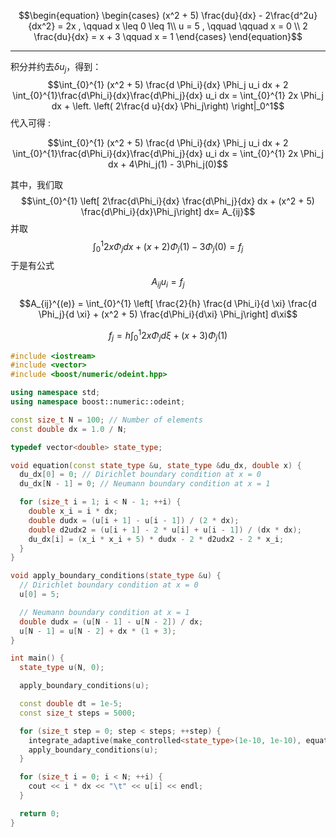 $$\begin{equation}
\begin{cases}
(x^2 + 5) \frac{du}{dx} - 2\frac{d^2u}{dx^2} = 2x  , \qquad x \leq 0 \leq 1\\
u = 5 , \qquad \qquad  x = 0 \\
2 \frac{du}{dx}  = x + 3 \qquad x = 1
\end{cases}
\end{equation}$$

---
积分并约去$\delta u_j$，得到：
$$\int_{0}^{1} (x^2 + 5) \frac{d \Phi_i}{dx} \Phi_j u_i dx + 2 \int_{0}^{1}\frac{d\Phi_i}{dx}\frac{d\Phi_j}{dx} u_i dx = \int_{0}^{1} 2x \Phi_j dx + \left. \left( 2\frac{d u}{dx} \Phi_j\right) \right|_0^1$$
代入可得 : 


$$\int_{0}^{1} (x^2 + 5) \frac{d \Phi_i}{dx} \Phi_j u_i dx + 2 \int_{0}^{1}\frac{d\Phi_i}{dx}\frac{d\Phi_j}{dx} u_i dx = \int_{0}^{1} 2x \Phi_j dx + 4\Phi_j(1) - 3\Phi_j(0)$$


其中，我们取
$$\int_{0}^{1} \left[ 2\frac{d\Phi_i}{dx} \frac{d\Phi_j}{dx} dx +  (x^2 + 5) \frac{d\Phi_i}{dx}\Phi_j\right] dx= A_{ij}$$
并取
$$\int_{0}^{1} 2x \Phi_j  dx + (x +2) \Phi_j(1) - 3 \Phi_j(0) = f_j$$
于是有公式
$$A_{ij} u_i = f_j$$


$$A_{ij}^{(e)} = \int_{0}^{1} \left[ \frac{2}{h} \frac{d \Phi_i}{d \xi} \frac{d \Phi_j}{d \xi} + (x^2 + 5) \frac{d\Phi_i}{d\xi} \Phi_j\right] d\xi$$

$$f_j = h\int_{0}^{1} 2x \Phi_j d\xi + (x+3) \Phi_j(1)$$


```cpp 
#include <iostream>
#include <vector>
#include <boost/numeric/odeint.hpp>

using namespace std;
using namespace boost::numeric::odeint;

const size_t N = 100; // Number of elements
const double dx = 1.0 / N;

typedef vector<double> state_type;

void equation(const state_type &u, state_type &du_dx, double x) {
  du_dx[0] = 0; // Dirichlet boundary condition at x = 0
  du_dx[N - 1] = 0; // Neumann boundary condition at x = 1

  for (size_t i = 1; i < N - 1; ++i) {
    double x_i = i * dx;
    double dudx = (u[i + 1] - u[i - 1]) / (2 * dx);
    double d2udx2 = (u[i + 1] - 2 * u[i] + u[i - 1]) / (dx * dx);
    du_dx[i] = (x_i * x_i + 5) * dudx - 2 * d2udx2 - 2 * x_i;
  }
}

void apply_boundary_conditions(state_type &u) {
  // Dirichlet boundary condition at x = 0
  u[0] = 5;

  // Neumann boundary condition at x = 1
  double dudx = (u[N - 1] - u[N - 2]) / dx;
  u[N - 1] = u[N - 2] + dx * (1 + 3);
}

int main() {
  state_type u(N, 0);

  apply_boundary_conditions(u);

  const double dt = 1e-5;
  const size_t steps = 5000;

  for (size_t step = 0; step < steps; ++step) {
    integrate_adaptive(make_controlled<state_type>(1e-10, 1e-10), equation, u, 0.0, dt, dt);
    apply_boundary_conditions(u);
  }

  for (size_t i = 0; i < N; ++i) {
    cout << i * dx << "\t" << u[i] << endl;
  }

  return 0;
}
```